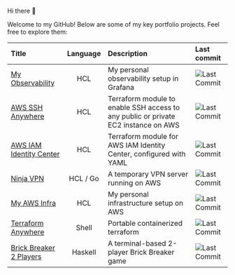 Hi there 👋

Welcome to my GitHub! Below are some of my key portfolio projects. Feel free to explore them:

<!--
**gerardVM/gerardVM** is a ✨ _special_ ✨ repository because its `README.md` (this file) appears on your GitHub profile.

Here are some ideas to get you started:

- 🔭 I’m currently working on ...
- 🌱 I’m currently learning ...
- 👯 I’m looking to collaborate on ...
- 🤔 I’m looking for help with ...
- 💬 Ask me about ...
- 📫 How to reach me: ...
- 😄 Pronouns: ...
- ⚡ Fun fact: ...
-->

Title | Language | Description | Last commit
:--- | :---: | :--- | :---
[My Observability](https://github.com/gerardVM/observability) | HCL | My personal observability setup in Grafana | ![Last Commit](https://img.shields.io/github/last-commit/gerardVM/observability)
[AWS SSH Anywhere](https://github.com/gerardVM/terraform-aws-ssh-anywhere) | HCL | Terraform module to enable SSH access to any public or private EC2 instance on AWS | ![Last Commit](https://img.shields.io/github/last-commit/gerardVM/terraform-aws-ssh-anywhere)
[AWS IAM Identity Center](https://github.com/gerardVM/terraform-aws-iam-identity-center) | HCL | Terraform module for AWS IAM Identity Center, configured with YAML | ![Last Commit](https://img.shields.io/github/last-commit/gerardVM/terraform-aws-iam-identity-center)
[Ninja VPN](https://github.com/gerardVM/ninja-vpn) | HCL / Go | A temporary VPN server running on AWS | ![Last Commit](https://img.shields.io/github/last-commit/gerardVM/ninja-vpn)
[My AWS Infra](https://github.com/gerardVM/shared-infra) | HCL | My personal infrastructure setup on AWS | ![Last Commit](https://img.shields.io/github/last-commit/gerardVM/shared-infra)
[Terraform Anywhere](https://github.com/gerardVM/terraform-anywhere) | Shell | Portable containerized terraform |  ![Last Commit](https://img.shields.io/github/last-commit/gerardVM/terraform-anywhere)
[Brick Breaker 2 Players](https://github.com/gerardVM/brick-breaker) | Haskell | A terminal-based 2-player Brick Breaker game | ![Last Commit](https://img.shields.io/github/last-commit/gerardVM/brick-breaker)
